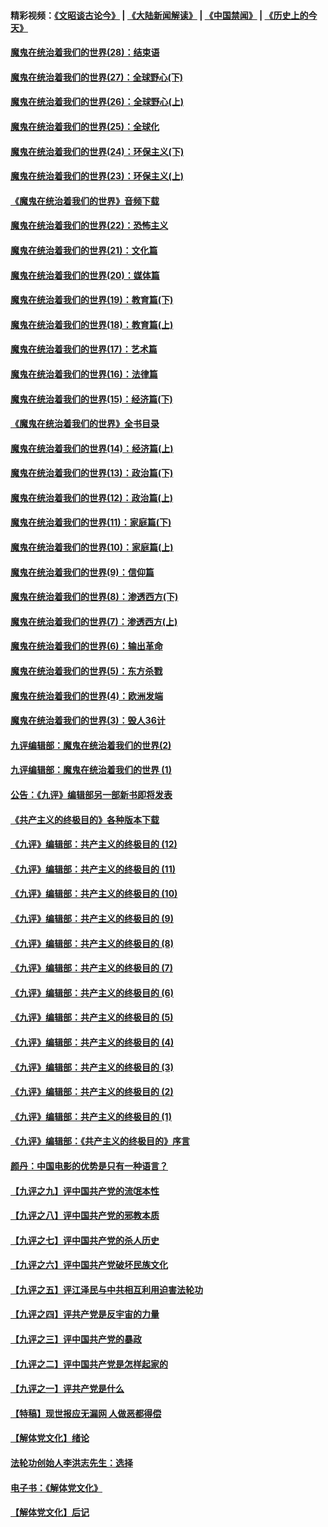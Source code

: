 #### 精彩视频：[《文昭谈古论今》](https://github.com/gfw-breaker/wenzhao/blob/master/README.md?t=01010031) | [《大陆新闻解读》](https://github.com/gfw-breaker/ntdtv-comedy/blob/master/README.md?t=01010031) | [《中国禁闻》](https://github.com/gfw-breaker/ntdtv-news/blob/master/README.md?t=01010031) | [《历史上的今天》](https://github.com/gfw-breaker/today-in-history/blob/master/README.md?t=01010031) 

#### [魔鬼在统治着我们的世界(28)：结束语](../pages/nsc422/n10936246.md?t=01010031) 

#### [魔鬼在统治着我们的世界(27)：全球野心(下)](../pages/nsc422/n10928319.md?t=01010031) 

#### [魔鬼在统治着我们的世界(26)：全球野心(上)](../pages/nsc422/n10900318.md?t=01010031) 

#### [魔鬼在统治着我们的世界(25)：全球化](../pages/nsc422/n10788205.md?t=01010031) 

#### [魔鬼在统治着我们的世界(24)：环保主义(下)](../pages/nsc422/n10695307.md?t=01010031) 

#### [魔鬼在统治着我们的世界(23)：环保主义(上)](../pages/nsc422/n10688613.md?t=01010031) 

#### [《魔鬼在统治着我们的世界》音频下载](../pages/nsc422/n10635553.md?t=01010031) 

#### [魔鬼在统治着我们的世界(22)：恐怖主义](../pages/nsc422/n10614727.md?t=01010031) 

#### [魔鬼在统治着我们的世界(21)：文化篇](../pages/nsc422/n10597706.md?t=01010031) 

#### [魔鬼在统治着我们的世界(20)：媒体篇](../pages/nsc422/n10586579.md?t=01010031) 

#### [魔鬼在统治着我们的世界(19)：教育篇(下)](../pages/nsc422/n10564808.md?t=01010031) 

#### [魔鬼在统治着我们的世界(18)：教育篇(上)](../pages/nsc422/n10526970.md?t=01010031) 

#### [魔鬼在统治着我们的世界(17)：艺术篇](../pages/nsc422/n10499093.md?t=01010031) 

#### [魔鬼在统治着我们的世界(16)：法律篇](../pages/nsc422/n10485969.md?t=01010031) 

#### [魔鬼在统治着我们的世界(15)：经济篇(下)](../pages/nsc422/n10469975.md?t=01010031) 

#### [《魔鬼在统治着我们的世界》全书目录](../pages/nsc422/n10464261.md?t=01010031) 

#### [魔鬼在统治着我们的世界(14)：经济篇(上)](../pages/nsc422/n10457370.md?t=01010031) 

#### [魔鬼在统治着我们的世界(13)：政治篇(下)](../pages/nsc422/n10448270.md?t=01010031) 

#### [魔鬼在统治着我们的世界(12)：政治篇(上)](../pages/nsc422/n10444576.md?t=01010031) 

#### [魔鬼在统治着我们的世界(11)：家庭篇(下)](../pages/nsc422/n10440961.md?t=01010031) 

#### [魔鬼在统治着我们的世界(10)：家庭篇(上)](../pages/nsc422/n10435448.md?t=01010031) 

#### [魔鬼在统治着我们的世界(9)：信仰篇](../pages/nsc422/n10432159.md?t=01010031) 

#### [魔鬼在统治着我们的世界(8)：渗透西方(下)](../pages/nsc422/n10429603.md?t=01010031) 

#### [魔鬼在统治着我们的世界(7)：渗透西方(上)](../pages/nsc422/n10426013.md?t=01010031) 

#### [魔鬼在统治着我们的世界(6)：输出革命](../pages/nsc422/n10421536.md?t=01010031) 

#### [魔鬼在统治着我们的世界(5)：东方杀戮](../pages/nsc422/n10417707.md?t=01010031) 

#### [魔鬼在统治着我们的世界(4)：欧洲发端](../pages/nsc422/n10414890.md?t=01010031) 

#### [魔鬼在统治着我们的世界(3)：毁人36计](../pages/nsc422/n10411583.md?t=01010031) 

#### [九评编辑部：魔鬼在统治着我们的世界(2)](../pages/nsc422/n10410036.md?t=01010031) 

#### [九评编辑部：魔鬼在统治着我们的世界 (1)](../pages/nsc422/n10406825.md?t=01010031) 

#### [公告：《九评》编辑部另一部新书即将发表](../pages/nsc422/n10405104.md?t=01010031) 

#### [《共产主义的终极目的》各种版本下载](../pages/nsc422/n10022138.md?t=01010031) 

#### [《九评》编辑部：共产主义的终极目的 (12)](../pages/nsc422/n9933272.md?t=01010031) 

#### [《九评》编辑部：共产主义的终极目的 (11)](../pages/nsc422/n9924973.md?t=01010031) 

#### [《九评》编辑部：共产主义的终极目的 (10)](../pages/nsc422/n9920883.md?t=01010031) 

#### [《九评》编辑部：共产主义的终极目的 (9)](../pages/nsc422/n9916363.md?t=01010031) 

#### [《九评》编辑部：共产主义的终极目的 (8)](../pages/nsc422/n9912488.md?t=01010031) 

#### [《九评》编辑部：共产主义的终极目的 (7)](../pages/nsc422/n9901176.md?t=01010031) 

#### [《九评》编辑部：共产主义的终极目的 (6)](../pages/nsc422/n9899359.md?t=01010031) 

#### [《九评》编辑部：共产主义的终极目的 (5)](../pages/nsc422/n9893174.md?t=01010031) 

#### [《九评》编辑部：共产主义的终极目的 (4)](../pages/nsc422/n9891246.md?t=01010031) 

#### [《九评》编辑部：共产主义的终极目的 (3)](../pages/nsc422/n9879879.md?t=01010031) 

#### [《九评》编辑部：共产主义的终极目的 (2)](../pages/nsc422/n9876205.md?t=01010031) 

#### [《九评》编辑部：共产主义的终极目的 (1)](../pages/nsc422/n9865857.md?t=01010031) 

#### [《九评》编辑部：《共产主义的终极目的》序言](../pages/nsc422/n9862666.md?t=01010031) 

#### [颜丹：中国电影的优势是只有一种语言？](../pages/nsc422/n9583062.md?t=01010031) 

#### [【九评之九】评中国共产党的流氓本性](../pages/nsc422/n737542.md?t=01010031) 

#### [【九评之八】评中国共产党的邪教本质](../pages/nsc422/n735942.md?t=01010031) 

#### [【九评之七】评中国共产党的杀人历史](../pages/nsc422/n733806.md?t=01010031) 

#### [【九评之六】评中国共产党破坏民族文化](../pages/nsc422/n731667.md?t=01010031) 

#### [【九评之五】评江泽民与中共相互利用迫害法轮功](../pages/nsc422/n730058.md?t=01010031) 

#### [【九评之四】评共产党是反宇宙的力量](../pages/nsc422/n727814.md?t=01010031) 

#### [【九评之三】评中国共产党的暴政](../pages/nsc422/n725597.md?t=01010031) 

#### [【九评之二】评中国共产党是怎样起家的](../pages/nsc422/n723946.md?t=01010031) 

#### [【九评之一】评共产党是什么](../pages/nsc422/n722529.md?t=01010031) 

#### [【特稿】现世报应无漏网 人做恶都得偿](../pages/nsc422/n4215167.md?t=01010031) 

#### [【解体党文化】绪论](../pages/nsc422/n1449356.md?t=01010031) 

#### [法轮功创始人李洪志先生：选择](../pages/nsc422/n3580738.md?t=01010031) 

#### [电子书：《解体党文化》](../pages/nsc422/n1573484.md?t=01010031) 

#### [【解体党文化】后记](../pages/nsc422/n1531999.md?t=01010031) 

